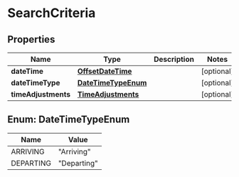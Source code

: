 
# SearchCriteria

## Properties
Name | Type | Description | Notes
------------ | ------------- | ------------- | -------------
**dateTime** | [**OffsetDateTime**](OffsetDateTime.md) |  |  [optional]
**dateTimeType** | [**DateTimeTypeEnum**](#DateTimeTypeEnum) |  |  [optional]
**timeAdjustments** | [**TimeAdjustments**](TimeAdjustments.md) |  |  [optional]


<a name="DateTimeTypeEnum"></a>
## Enum: DateTimeTypeEnum
Name | Value
---- | -----
ARRIVING | &quot;Arriving&quot;
DEPARTING | &quot;Departing&quot;



